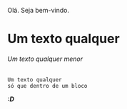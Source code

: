 Olá. Seja bem-vindo.
# Um texto qualquer
###### Um texto qualquer menor
```
Um texto qualquer
só que dentro de um bloco
```
***:D***
